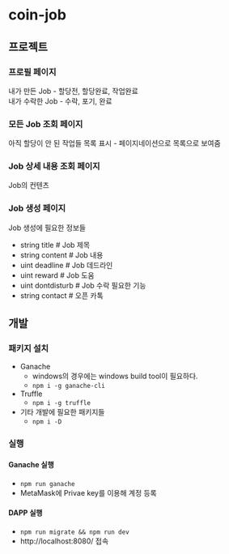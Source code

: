 # coin-job

## 프로젝트

### 프로필 페이지

내가 만든 Job - 할당전, 할당완료, 작업완료  
내가 수락한 Job - 수락, 포기, 완료

### 모든 Job 조회 페이지

아직 할당이 안 된 작업들 목록 표시 - 페이지네이션으로 목록으로 보여줌

### Job 상세 내용 조회 페이지

Job의 컨텐츠

### Job 생성 페이지

Job 생성에 필요한 정보들

- string title # Job 제목
- string content # Job 내용
- uint deadline # Job 데드라인
- uint reward # Job 도움
- uint dontdisturb # Job 수락 필요한 기능
- string contact # 오픈 카톡

## 개발

### 패키지 설치

- Ganache
  - windows의 경우에는 windows build tool이 필요하다.
  - `npm i -g ganache-cli`
- Truffle
  - `npm i -g truffle`
- 기타 개발에 필요한 패키지들
  - `npm i -D`

### 실행

#### Ganache 실행

- `npm run ganache`
- MetaMask에 Privae key를 이용해 계정 등록

#### DAPP 실행

- `npm run migrate && npm run dev`
- http://localhost:8080/ 접속
